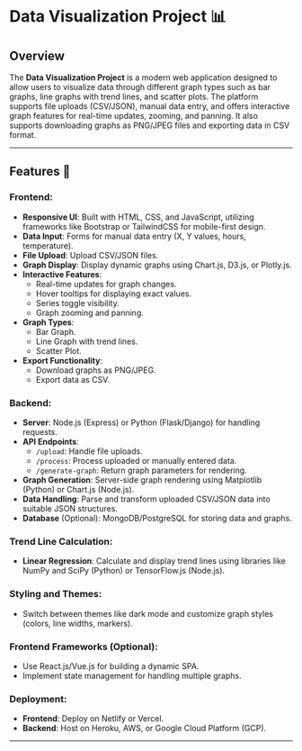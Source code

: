 # Data Visualization Project 📊

## Overview

The **Data Visualization Project** is a modern web application designed to allow users to visualize data through different graph types such as bar graphs, line graphs with trend lines, and scatter plots. The platform supports file uploads (CSV/JSON), manual data entry, and offers interactive graph features for real-time updates, zooming, and panning. It also supports downloading graphs as PNG/JPEG files and exporting data in CSV format.

---

## Features 🚀

### **Frontend:**
- **Responsive UI**: Built with HTML, CSS, and JavaScript, utilizing frameworks like Bootstrap or TailwindCSS for mobile-first design.
- **Data Input**: Forms for manual data entry (X, Y values, hours, temperature).
- **File Upload**: Upload CSV/JSON files.
- **Graph Display**: Display dynamic graphs using Chart.js, D3.js, or Plotly.js.
- **Interactive Features**:
  - Real-time updates for graph changes.
  - Hover tooltips for displaying exact values.
  - Series toggle visibility.
  - Graph zooming and panning.
- **Graph Types**:
  - Bar Graph.
  - Line Graph with trend lines.
  - Scatter Plot.
- **Export Functionality**:
  - Download graphs as PNG/JPEG.
  - Export data as CSV.

### **Backend:**
- **Server**: Node.js (Express) or Python (Flask/Django) for handling requests.
- **API Endpoints**:
  - `/upload`: Handle file uploads.
  - `/process`: Process uploaded or manually entered data.
  - `/generate-graph`: Return graph parameters for rendering.
- **Graph Generation**: Server-side graph rendering using Matplotlib (Python) or Chart.js (Node.js).
- **Data Handling**: Parse and transform uploaded CSV/JSON data into suitable JSON structures.
- **Database** (Optional): MongoDB/PostgreSQL for storing data and graphs.

### **Trend Line Calculation**:
- **Linear Regression**: Calculate and display trend lines using libraries like NumPy and SciPy (Python) or TensorFlow.js (Node.js).

### **Styling and Themes**:
- Switch between themes like dark mode and customize graph styles (colors, line widths, markers).

### **Frontend Frameworks (Optional)**:
- Use React.js/Vue.js for building a dynamic SPA.
- Implement state management for handling multiple graphs.

### **Deployment**:
- **Frontend**: Deploy on Netlify or Vercel.
- **Backend**: Host on Heroku, AWS, or Google Cloud Platform (GCP).

---

